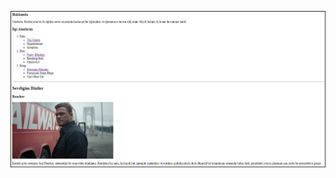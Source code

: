 ![Image Alt](https://github.com/fidanmuhammed/kodluyoruzilkrepo/blob/main/htmlOdevi2/reacher.png?raw=true)

